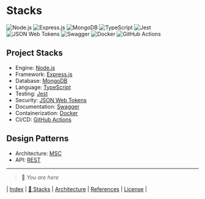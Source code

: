 # Stacks

![[Node.js](https://nodejs.org/)](https://img.shields.io/badge/Node.js-5FA04E?style=for-the-badge&logo=nodedotjs&logoColor=white)
![[Express.js](https://expressjs.com/)](https://img.shields.io/badge/Express.js-000000?style=for-the-badge&logo=express&logoColor=white)
![[MongoDB](https://www.mongodb.com/)](https://img.shields.io/badge/MongoDB-47A248?style=for-the-badge&logo=mongodb&logoColor=white)
![[TypeScript](https://www.typescriptlang.org/)](https://img.shields.io/badge/TypeScript-3178C6?style=for-the-badge&logo=typescript&logoColor=white)
![[Jest](https://jestjs.io/)](https://img.shields.io/badge/Jest-C21325?style=for-the-badge&logo=jest&logoColor=white)
![[JSON Web Tokens](https://jwt.io/)](https://img.shields.io/badge/JSON%20Web%20Tokens-000000?style=for-the-badge&logo=jsonwebtokens&logoColor=white)
![[Swagger](https://swagger.io/)](https://img.shields.io/badge/Swagger-85EA2D?style=for-the-badge&logo=swagger&logoColor=black)
![[Docker](https://www.docker.com/)](https://img.shields.io/badge/Docker-2496ED?style=for-the-badge&logo=docker&logoColor=white)
![[GitHub Actions](https://docs.github.com/en/actions)](https://img.shields.io/badge/GitHub%20Actions-2088FF?style=for-the-badge&logo=githubactions&logoColor=white)

## Project Stacks

* Engine: [Node.js](https://nodejs.org/)
* Framework: [Express.js](https://expressjs.com/)
* Database: [MongoDB](https://www.mongodb.com/)
* Language: [TypeScript](https://www.typescriptlang.org/)
* Testing: [Jest](https://jestjs.io/)
* Security: [JSON Web Tokens](https://jwt.io/)
* Documentation: [Swagger](https://swagger.io/)
* Containerization: [Docker](https://www.docker.com/)
* CI/CD: [GitHub Actions](https://docs.github.com/en/actions)

## Design Patterns

* Architecture: [MSC](https://martinfowler.com/eaaCatalog/serviceLayer.html)
* API: [REST](https://restfulapi.net/)

---
> 📍 *You are here*

| [Index](index) | [📍 Stacks](stacks) | [Architecture](architecture) | [References](references) | [License](https://github.com/LunaCrew/accounts-core/blob/main/LICENSE.md) |
